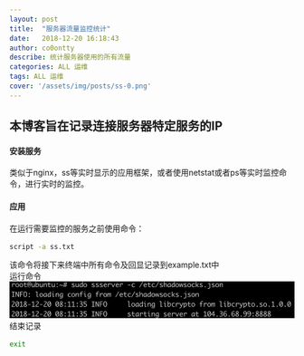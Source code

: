 ```yaml
---
layout: post
title:  "服务器流量监控统计" 
date:   2018-12-20 16:18:43
author: co0ontty
describe: 统计服务器使用的所有流量
categories: ALL 运维
tags: ALL 运维
cover: '/assets/img/posts/ss-0.png'
--- 
```


## 本博客旨在记录连接服务器特定服务的IP
#### 安装服务  
类似于nginx，ss等实时显示的应用框架，或者使用netstat或者ps等实时监控命令，进行实时的监控。  
#### 应用  
在运行需要监控的服务之前使用命令：  
```sh
script -a ss.txt  
```   
该命令将接下来终端中所有命令及回显记录到example.txt中  
运行命令  
![avatar](/assets/img/posts/ss.png)  
结束记录  
```sh
exit
```  